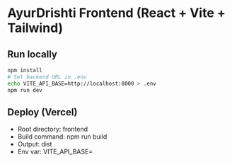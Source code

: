 # AyurDrishti Frontend (React + Vite + Tailwind)

## Run locally
```bash
npm install
# Set backend URL in .env
echo VITE_API_BASE=http://localhost:8000 > .env
npm run dev
```

## Deploy (Vercel)
- Root directory: frontend
- Build command: npm run build
- Output: dist
- Env var: VITE_API_BASE=<your-backend-url>

